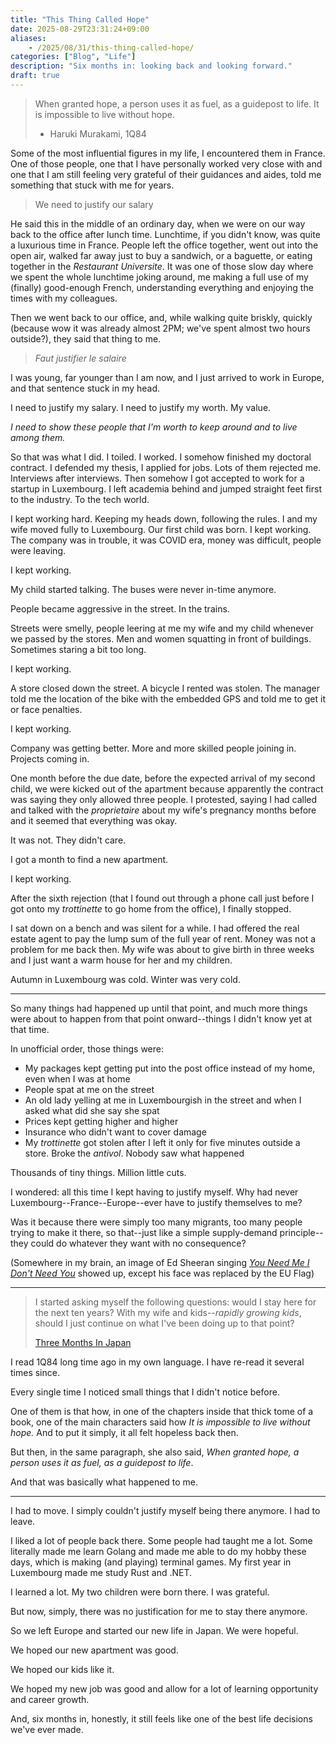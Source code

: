 ```yaml
---
title: "This Thing Called Hope"
date: 2025-08-29T23:31:24+09:00
aliases:
    - /2025/08/31/this-thing-called-hope/
categories: ["Blog", "Life"]
description: "Six months in: looking back and looking forward."
draft: true
---
```


> When granted hope, a person uses it as fuel, as a guidepost to life. It is impossible to live without hope.
>
> - Haruki Murakami, 1Q84

Some of the most influential figures in my life, I encountered them in France.
One of those people, one that I have personally worked very close with
and one that I am still feeling very grateful of their guidances and aides,
told me something that stuck with me for years.

> We need to justify our salary

He said this in the middle of an ordinary day, when we were on our way back to
the office after lunch time. Lunchtime, if you didn't know, was quite a luxurious
time in France. People left the office together, went out into the open air,
walked far away just to buy a sandwich, or a baguette, or eating together
in the *Restaurant Universite*. It was one of those slow day where we spent
the whole lunchtime joking around, me making a full use of my (finally) good-enough
French, understanding everything and enjoying the times with my colleagues.

Then we went back to our office, and, while walking quite briskly, quickly
(because wow it was already almost 2PM; we've spent almost two hours outside?),
they said that thing to me.

> *Faut justifier le salaire*

I was young, far younger than I am now, and I just arrived to work in Europe,
and that sentence stuck in my head.

I need to justify my salary. I need to justify my worth. My value.

*I need to show these people that I'm worth to keep around and to live among them.*

So that was what I did. I toiled. I worked. I somehow finished my doctoral contract.
I defended my thesis, I applied for jobs. Lots of them rejected me. Interviews after
interviews. Then somehow I got accepted to work for a startup in Luxembourg.
I left academia behind and jumped straight feet first to the industry. 
To the tech world.

I kept working hard. Keeping my heads down, following the rules.
I and my wife moved fully to Luxembourg. Our first child was born. I kept working.
The company was in trouble, it was COVID era, money was difficult, people
were leaving. 

I kept working.

My child started talking. The buses were never in-time anymore. 

People became aggressive in the street. In the trains. 

Streets were smelly, people leering at me my wife and my child whenever we passed by the stores. Men and women squatting in front of buildings. Sometimes staring a bit too long.

I kept working.

A store closed down the street. A bicycle I rented was stolen. The manager told me the location of the bike with the embedded GPS and told me to get it or face penalties. 

I kept working.

Company was getting better. More and more skilled people joining in. Projects
coming in. 

One month before the due date, before the expected arrival of my
second child, we were kicked out of the apartment because apparently the
contract was saying they only allowed three people. I protested, saying
I had called and talked with the *proprietaire* about my wife's pregnancy 
months before and it seemed that everything was okay. 

It was not. They didn't care.

I got a month to find a new apartment.

I kept working.

After the sixth rejection (that I found out through a phone call just before
I got onto my *trottinette* to go home from the office), I finally stopped.

I sat down on a bench and was silent for a while. I had offered the real estate agent 
to pay the lump sum of the full year of rent. Money was not a problem for me
back then. My wife was about to give birth in three weeks and I just want a warm
house for her and my children. 

Autumn in Luxembourg was cold. Winter was very cold.

---

So many things had happened up until that point, and much more things were about
to happen from that point onward--things I didn't know yet at that time.

In unofficial order, those things were:
- My packages kept getting put into the post office instead of my home, even when I was at home
- People spat at me on the street
- An old lady yelling at me in Luxembourgish in the street and when I asked what did she say she spat
- Prices kept getting higher and higher
- Insurance who didn't want to cover damage
- My *trottinette* got stolen after I left it only for five minutes outside a store. Broke the *antivol*. Nobody saw what happened

Thousands of tiny things. Million little cuts.

I wondered: all this time I kept having to justify myself. Why had never Luxembourg--France--Europe--ever have to justify themselves to me?

Was it because there were simply too many migrants, too many people trying to make
it there, so that--just like a simple supply-demand principle--they could do whatever they want with no consequence?

(Somewhere in my brain, an image of Ed Sheeran singing *[You Need Me I Don't Need You](https://www.youtube.com/watch?v=ZXvzzTICvJs)* showed up, except his face was replaced by the EU Flag)

---

> I started asking myself the following questions: would I stay here for the next ten years? With my wife and kids--*rapidly growing kids*, should I just continue on what I've been doing up to that point?
>
> [Three Months In Japan](/posts/three-months-in-japan/)

I read 1Q84 long time ago in my own language. I have re-read it several times since.

Every single time I noticed small things that I didn't notice before. 

One of them is that how, in one of the chapters inside that thick tome of a book, 
one of the main characters said how *It is impossible to live without hope.* 
And to put it simply, it all felt hopeless back then.

But then, in the same paragraph, she also said, *When granted hope, a person uses it as fuel, as a guidepost to life*. 

And that was basically what happened to me.

---

I had to move. I simply couldn't justify myself being there anymore. I had to leave.

I liked a lot of people back there. Some people had taught me a lot. Some literally
made me learn Golang and made me able to do my hobby these days, which is making
(and playing) terminal games. My first year in Luxembourg made me study Rust and .NET. 

I learned a lot. My two children were born there. I was grateful.

But now, simply, there was no justification for me to stay there anymore.

So we left Europe and started our new life in Japan. We were hopeful. 

We hoped our new apartment was good.

We hoped our kids like it.

We hoped my new job was good and allow for a lot of learning opportunity and 
career growth.

And, six months in, honestly, it still feels like one of the best life decisions we've ever made. 